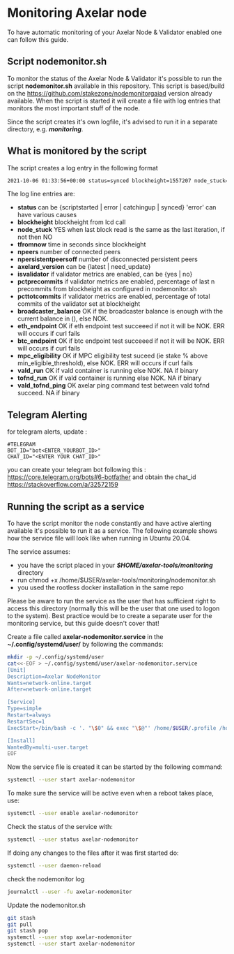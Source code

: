 # Monitoring Axelar node

To have automatic monitoring of your Axelar Node & Validator enabled one can follow this guide.

## Script nodemonitor.sh

To monitor the status of the Axelar Node & Validator it's possible to run the script **nodemonitor.sh** available in this repository.
This script is based/build on the <https://github.com/stakezone/nodemonitorgaiad> version already available.
When the script is started it will create a file with log entries that monitors the most important stuff of the node.

Since the script creates it's own logfile, it's advised to run it in a separate directory, e.g. **_monitoring_**.

## What is monitored by the script

The script creates a log entry in the following format

```bash
2021-10-06 01:33:56+00:00 status=synced blockheight=1557207 node_stuck=NO tfromnow=7 npeers=12 npersistentpeersoff=1 axelard_version=latest isvalidator=yes pctprecommits=1.00 pcttotcommits=1.0 broadcaster_balance=OK(50000) eth_endpoint=OK btc_endpoint=OK mpc_eligibility=OK vald_run=OK tofnd_run=OK vald_tofnd_ping=OK
```

The log line entries are:

* **status** can be {scriptstarted | error | catchingup | synced} 'error' can have various causes
* **blockheight** blockheight from lcd call
* **node_stuck** YES when last block read is the same as the last iteration, if not then NO
* **tfromnow** time in seconds since blockheight
* **npeers** number of connected peers
* **npersistentpeersoff** number of disconnected persistent peers
* **axelard_version** can be {latest | need_update}
* **isvalidator** if validator metrics are enabled, can be {yes | no}
* **pctprecommits** if validator metrics are enabled, percentage of last n precommits from blockheight as configured in nodemonitor.sh
* **pcttotcommits** if validator metrics are enabled, percentage of total commits of the validator set at blockheight
* **broadcaster_balance** OK if the broadcaster balance is enough with the current balance in (), else NOK.
* **eth_endpoint** OK if eth endpoint test succeeed if not it will be NOK. ERR will occurs if curl fails
* **btc_endpoint** OK if btc endpoint test succeeed if not it will be NOK. ERR will occurs if curl fails
* **mpc_eligibility** OK if MPC eligibility test suceed (ie stake % above min_eligible_threshold), else NOK. ERR will occurs if curl fails
* **vald_run** OK if vald container is running else NOK. NA if binary
* **tofnd_run** OK if vald container is running else NOK. NA if binary
* **vald_tofnd_ping** OK axelar ping command test between vald tofnd succeed. NA if binary

## Telegram Alerting

for telegram alerts, update :

```text
#TELEGRAM
BOT_ID="bot<ENTER_YOURBOT_ID>"
CHAT_ID="<ENTER YOUR CHAT_ID>"
```

you can create your telegram bot following this : <https://core.telegram.org/bots#6-botfather> and obtain the chat_id <https://stackoverflow.com/a/32572159>

## Running the script as a service

To have the script monitor the node constantly and have active alerting available it's possible to run it as a service.
The following example shows how the service file will look like when running in Ubuntu 20.04.

The service assumes:

* you have the script placed in your **_$HOME/axelar-tools/monitoring_** directory
* run chmod +x /home/$USER/axelar-tools/monitoring/nodemonitor.sh
* you used the rootless docker installation in the same repo

Please be aware to run the service as the user that has sufficient right to access this directory (normally this will be the user that one used to logon to the system). Best practice would be to create a separate user for the monitoring service, but this guide doesn't cover that!

Create a file called **axelar-nodemonitor.service** in the **~/.config/systemd/user/** by following the commands:

```bash
mkdir -p ~/.config/systemd/user
cat<<-EOF > ~/.config/systemd/user/axelar-nodemonitor.service
[Unit]
Description=Axelar NodeMonitor
Wants=network-online.target
After=network-online.target

[Service]
Type=simple
Restart=always
RestartSec=1
ExecStart=/bin/bash -c '. "\$0" && exec "\$@"' /home/$USER/.profile /home/$USER/axelar-tools/monitoring/nodemonitor.sh

[Install]
WantedBy=multi-user.target
EOF
```

Now the service file is created it can be started by the following command:

```bash
systemctl --user start axelar-nodemonitor
```

To make sure the service will be active even when a reboot takes place, use:

```bash
systemctl --user enable axelar-nodemonitor
```

Check the status of the service with:

```bash
systemctl --user status axelar-nodemonitor
```

If doing any changes to the files after it was first started do:

```bash
systemctl --user daemon-reload
```

check the nodemonitor log

```bash
journalctl --user -fu axelar-nodemonitor
```

Update the nodemonitor.sh

```bash
git stash
git pull
git stash pop
systemctl --user stop axelar-nodemonitor
systemctl --user start axelar-nodemonitor
```
